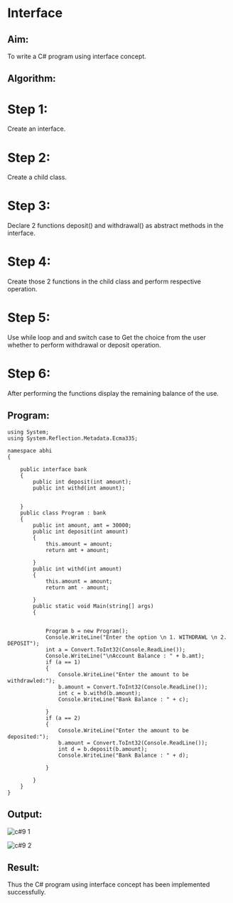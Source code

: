 # Interface

## Aim:

To write a C# program using interface concept.

## Algorithm:

# Step 1:
Create an interface.

# Step 2:
Create a child class.

# Step 3:
Declare 2 functions deposit() and withdrawal() as abstract methods in the interface.

# Step 4:
Create those 2 functions in the child class and perform respective operation.

# Step 5:
Use while loop and and switch case to Get the choice from the user whether to perform withdrawal or deposit operation.

# Step 6:
After performing the functions display the remaining balance of the use.

## Program:
```
using System;
using System.Reflection.Metadata.Ecma335;

namespace abhi
{

    public interface bank
    {
        public int deposit(int amount);
        public int withd(int amount);


    }
    public class Program : bank
    {
        public int amount, amt = 30000;
        public int deposit(int amount)
        {
            this.amount = amount;
            return amt + amount;

        }
        public int withd(int amount)
        {
            this.amount = amount;
            return amt - amount;

        }
        public static void Main(string[] args)
        {


            Program b = new Program();
            Console.WriteLine("Enter the option \n 1. WITHDRAWL \n 2. DEPOSIT");
            int a = Convert.ToInt32(Console.ReadLine());
            Console.WriteLine("\nAccount Balance : " + b.amt);
            if (a == 1)
            {
                Console.WriteLine("Enter the amount to be withdrawled:");
                b.amount = Convert.ToInt32(Console.ReadLine());
                int c = b.withd(b.amount);
                Console.WriteLine("Bank Balance : " + c);

            }
            if (a == 2)
            {
                Console.WriteLine("Enter the amount to be deposited:");
                b.amount = Convert.ToInt32(Console.ReadLine());
                int d = b.deposit(b.amount);
                Console.WriteLine("Bank Balance : " + d);

            }

        }
    }
}
```

## Output:

![c#9 1](https://github.com/Gayathriraj18/Interface/assets/94154854/5d67ba37-033f-4beb-8aba-19a34678a989)

![c#9 2](https://github.com/Gayathriraj18/Interface/assets/94154854/72e6b1a2-9c70-424e-9949-922691a8fa3e)

## Result:

Thus the C# program using interface concept has been implemented successfully.
